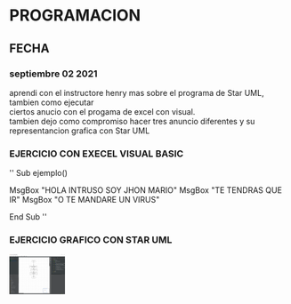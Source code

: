 # PROGRAMACION


## FECHA <br>
### septiembre 02 2021 <br>
 
aprendi con el instructore henry mas sobre el
programa de Star UML, tambien como ejecutar  
ciertos anucio con el progama de excel con 
visual. <br>
tambien dejo como compromiso hacer tres 
anuncio diferentes y su representancion 
grafica con Star UML <br>
 
### EJERCICIO CON EXECEL VISUAL BASIC <br>

''
Sub ejemplo()

MsgBox "HOLA INTRUSO SOY JHON MARIO"
MsgBox "TE TENDRAS QUE IR"
MsgBox "O TE MANDARE UN VIRUS"

End Sub
''

### EJERCICIO GRAFICO CON STAR UML

<img src="img/ima1.jpg" width="100">



